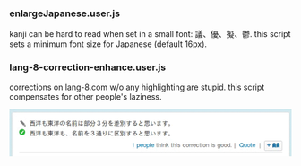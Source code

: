 ### enlargeJapanese.user.js
kanji can be hard to read when set in a small font: 議、優、擬、鬱. this script sets a minimum font size for Japanese (default 16px).

### lang-8-correction-enhance.user.js
corrections on lang-8.com w/o any highlighting are stupid. this script compensates for other people's laziness.

![](https://github.com/IllDepence/userscripts/blob/master/img/lang-8-correction-enhance.gif "lang-8-correction-enhance.gif")
